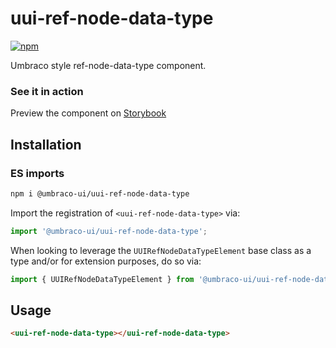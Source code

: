 # uui-ref-node-data-type

[![npm](https://img.shields.io/npm/v/@umbraco-ui/uui-ref-node-data-type?logoColor=%231B264F)](https://www.npmjs.com/package/@umbraco-ui/uui-ref-node-data-type)

Umbraco style ref-node-data-type component.

### See it in action

Preview the component on [Storybook](https://uui.umbraco.com/?path=/docs/uui-ref-node-data-type--docs)

## Installation

### ES imports

```zsh
npm i @umbraco-ui/uui-ref-node-data-type
```

Import the registration of `<uui-ref-node-data-type>` via:

```javascript
import '@umbraco-ui/uui-ref-node-data-type';
```

When looking to leverage the `UUIRefNodeDataTypeElement` base class as a type and/or for extension purposes, do so via:

```javascript
import { UUIRefNodeDataTypeElement } from '@umbraco-ui/uui-ref-node-data-type';
```

## Usage

```html
<uui-ref-node-data-type></uui-ref-node-data-type>
```
